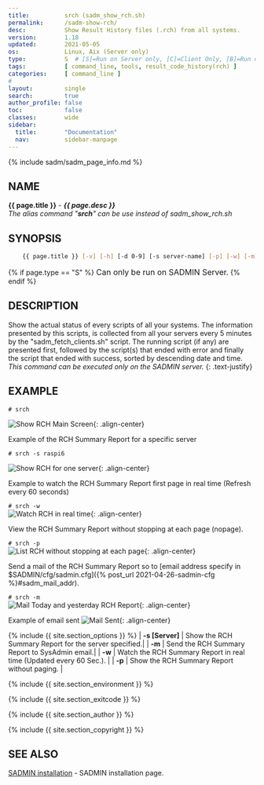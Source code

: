 ```yaml
---
title:          srch (sadm_show_rch.sh)
permalink:      /sadm-show-rch/
desc:           Show Result History files (.rch) from all systems.
version:        1.18 
updated:        2021-05-05
os:             Linux, Aix (Server only)
type:           S  # [S]=Run on Server only, [C]=Client Only, [B]=Run on Both
tags:           [ command_line, tools, result_code_history(rch) ]
categories:     [ command_line ] 
#
layout:         single
search:         true
author_profile: false
toc:            false
classes:        wide
sidebar:
  title:        "Documentation"
  nav:          sidebar-manpage
---
```


{% include sadm/sadm_page_info.md %}

<a id="name"></a>

## NAME
**{{ page.title }}** - ***{{ page.desc }}***   
*The alias command "**srch**" can be use instead of sadm_show_rch.sh*



<a id="synopsis"></a>

## SYNOPSIS

```bash
    {{ page.title }} [-v] [-h] [-d 0-9] [-s server-name] [-p] [-w] [-m]  
```
{% if page.type == "S" %}
<font size="3">Can only be run on SADMIN Server.</font>
{% endif %}



<a id="description"></a>

## DESCRIPTION

Show the actual status of every scripts of all your systems. The information presented by this 
scripts, is collected from all your servers every 5 minutes by the "sadm_fetch_clients.sh" script. 
The running script (if any) are presented first, followed by the script(s) that ended with error 
and finally the script that ended with success, sorted by descending date and time. *This command 
can be executed only on the SADMIN server.*
 {: .text-justify}


<a id="examples"></a>

## EXAMPLE

```# srch```   

![Show RCH Main Screen](/assets/img/man/sadm_show_rch.png){: .align-center}  


Example of the RCH Summary Report for a specific server   

```# srch -s raspi6```   
  
![Show RCH for one server](/assets/img/man/sadm_show_rch-s.png){: .align-center}  


Example to watch the RCH Summary Report first page in real time (Refresh every 60 seconds)  

```# srch -w```  
![Watch RCH in real time](/assets/img/man/sadm_show_rch-w.png){: .align-center}  


View the RCH Summary Report without stopping at each page (nopage).  

```# srch -p```  
![List RCH without stopping at each page](/assets/img/man/sadm_show_rch-p.png){: .align-center}  


Send a mail of the RCH Summary Report so to 
[email address specify in $SADMIN/cfg/sadmin.cfg]({% post_url 2021-04-26-sadmin-cfg %}#sadm_mail_addr).  

```# srch -m```  
![Mail Today and yesterday RCH Report](/assets/img/man/sadm_show_rch-m.png){: .align-center}  


Example of email sent 
![Mail Sent](/assets/img/man/sadm_show_rch-m2.png){: .align-center}  


{% include {{ site.section_options     }} %}
| **-s [Server]** | Show the RCH Summary Report for the server specified.|
| **-m** | Send the RCH Summary Report to SysAdmin email.| 
| **-w** | Watch the RCH Summary Report in real time (Updated every 60 Sec.). |
| **-p** | Show the RCH Summary Report without paging. |

{% include {{ site.section_environment }} %}

{% include {{ site.section_exitcode    }} %}

{% include {{ site.section_author      }} %}

{% include {{ site.section_copyright   }} %}


<a id="seealso"></a>
## SEE ALSO

[SADMIN installation](/_pages/install) - SADMIN installation page.    
